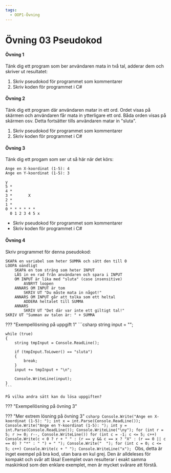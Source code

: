 ```yaml
---
tags:
  - OOP1-Övning
---
```


# Övning 03 Pseudokod

#### Övning 1
Tänk dig ett program som ber användaren mata in två tal, adderar dem och skriver ut resultatet:

1. Skriv pseudokod för programmet som kommentarer
2. Skriv koden för programmet i C#

#### Övning 2  
Tänk dig ett program där användaren matar in ett ord. Ordet visas på skärmen och användaren får mata in ytterligare ett ord. Båda orden visas på skärmen osv. Detta fortsätter tills användaren matar in "sluta".

1. Skriv pseudokod för programmet som kommentarer
2. Skriv koden för programmet i C#

#### Övning 3  
Tänk dig ett progam som ser ut så här när det körs:
```
Ange en X-koordinat (1-5): 4
Ange en Y-koordinat (1-5): 3

y
5 *
4 *
3 *       X
2 *
1 *
0 * * * * * *
  0 1 2 3 4 5 x
```

* Skriv pseudokod för programmet som kommentarer
* Skriv koden för programmet i C#

#### Övning 4 
Skriv programmet för denna pseudokod:

```
SKAPA en variabel som heter SUMMA och sätt den till 0
LOOPA oändligt
    SKAPA en tom sträng som heter INPUT
    LÄS in en rad från användaren och spara i INPUT
    OM INPUT är lika med "sluta" (case insensitive)
        AVBRYT loopen
    ANNARS OM INPUT är tom
        SKRIV UT "Du måste mata in något!"
    ANNARS OM INPUT går att tolka som ett heltal
        ADDERA heltalet till SUMMA
    ANNARS
        SKRIV UT "Det där var inte ett giltigt tal!"
SKRIV UT "Summan av talen är: " + SUMMA
```

??? "Exempellösning på uppgift 1"
    ```csharp
    string input = "";

    while (true)
    {
        string tmpInput = Console.ReadLine();

        if (tmpInput.ToLower() == "sluta")
        {
            break;
        }
        input += tmpInput + "\n";

        Console.WriteLine(input);
    }
    ```

    På vilka andra sätt kan du lösa uppgiften?


??? "Exempellösning på övning 3"

??? "Mer extrem lösning på övning 3"
    ```csharp
    Console.Write("Ange en X-koordinat (1-5): ");
    int x = int.Parse(Console.ReadLine());
    Console.Write("Ange en Y-koordinat (1-5): ");
    int y = int.Parse(Console.ReadLine());
    Console.WriteLine("\ny");
    for (int r = 5; r >= 0; r--, Console.WriteLine())
        for (int c = -1; c <= 5; c++)
            Console.Write(c < 0 ? r + " " : (r == y && c == x ? "X" : (r == 0 || c == 0) ? "*" : " ") + " ");
    Console.Write("  ");
    for (int c = 0; c <= 5; c++) Console.Write(c + " ");
    Console.WriteLine("x");
    ```
    Obs, detta är inget exempel på bra kod, utan bara en kul grej. Den är alldeleses för kompakt och svår att läsa! Exemplet ovan resulterar i exakt samma maskinkod som den enklare exemplet, men är mycket svårare att förstå.
    
